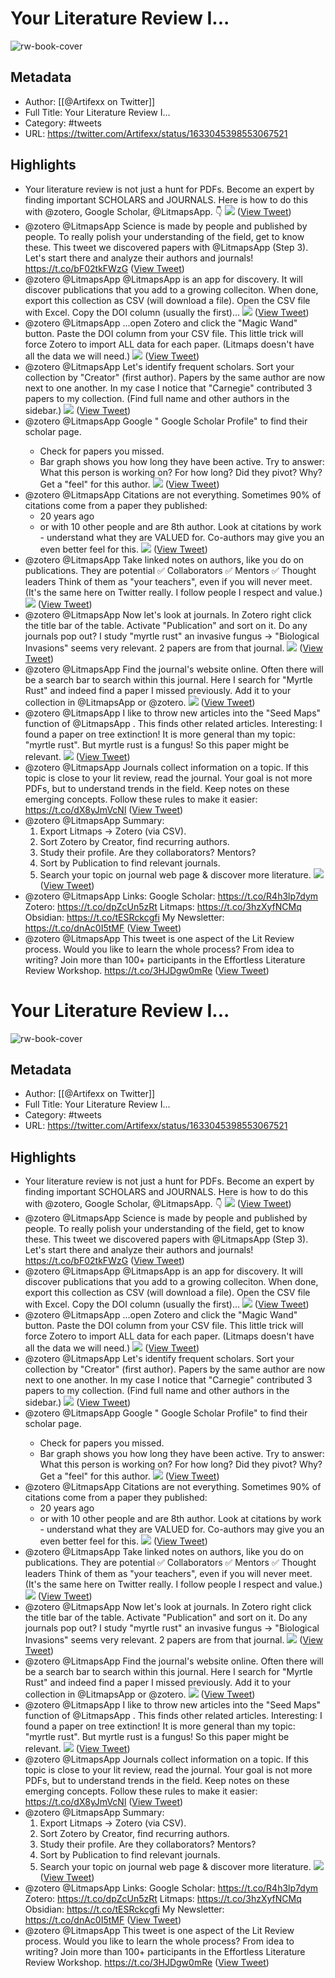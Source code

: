 # Your Literature Review I...

![rw-book-cover](https://pbs.twimg.com/profile_images/1607303612367278082/TR6ZWZft.jpg)

## Metadata
- Author: [[@Artifexx on Twitter]]
- Full Title: Your Literature Review I...
- Category: #tweets
- URL: https://twitter.com/Artifexx/status/1633045398553067521

## Highlights
- Your literature review is not just a hunt for PDFs. 
  Become an expert by finding important SCHOLARS and JOURNALS. 
  Here is how to do this with @zotero, Google Scholar, @LitmapsApp. 
  👇 
  ![](https://pbs.twimg.com/media/Fqm-IPuXsAAj70r.jpg) ([View Tweet](https://twitter.com/Artifexx/status/1633045398553067521))
- @zotero @LitmapsApp Science is made by people and published by people. 
  To really polish your understanding of the field, get to know these. 
  This tweet we discovered papers with @LitmapsApp (Step 3). 
  Let's start there and analyze their authors and journals!
  https://t.co/bF02tkFWzG ([View Tweet](https://twitter.com/Artifexx/status/1633045402915053568))
- @zotero @LitmapsApp @LitmapsApp is an app for discovery. 
  It will discover publications that you add to a growing colleciton. 
  When done, export this collection as CSV (will download a file).
  Open the CSV file with Excel. 
  Copy the DOI column (usually the first)... 
  ![](https://pbs.twimg.com/media/Fqm-IUuWAAI7yGi.jpg) ([View Tweet](https://twitter.com/Artifexx/status/1633045404185944064))
- @zotero @LitmapsApp ...open Zotero and click the "Magic Wand" button. 
  Paste the DOI column from your CSV file. 
  This little trick will force Zotero to import ALL data for each paper. 
  (Litmaps doesn't have all the data we will need.) 
  ![](https://pbs.twimg.com/media/Fqm-IUCX0AArlxG.jpg) ([View Tweet](https://twitter.com/Artifexx/status/1633045407818305537))
- @zotero @LitmapsApp Let's identify frequent scholars. 
  Sort your collection by "Creator" (first author). 
  Papers by the same author are now next to one another. 
  In my case I notice that "Carnegie" contributed 3 papers to my collection. 
  (Find full name and other authors in the sidebar.) 
  ![](https://pbs.twimg.com/media/Fqm-ITTXwAI79CV.jpg) ([View Tweet](https://twitter.com/Artifexx/status/1633045411073064961))
- @zotero @LitmapsApp Google "<Author> Google Scholar Profile" to find their scholar page. 
  - Check for papers you missed. 
  - Bar graph shows you how long they have been active. 
  Try to answer:
  What this person is working on? 
  For how long?
  Did they pivot? Why?
  Get a "feel" for this author. 
  ![](https://pbs.twimg.com/media/Fqm-IVvWIAIY5RA.jpg) ([View Tweet](https://twitter.com/Artifexx/status/1633045414990561284))
- @zotero @LitmapsApp Citations are not everything. 
  Sometimes 90% of citations come from a paper they published:
  - 20 years ago
  - or with 10 other people and are 8th author. 
  Look at citations by work - understand what they are VALUED for. 
  Co-authors may give you an even better feel for this. 
  ![](https://pbs.twimg.com/media/Fqm-IUzXwAMGD67.jpg) ([View Tweet](https://twitter.com/Artifexx/status/1633045418685657088))
- @zotero @LitmapsApp Take linked notes on authors, like you do on publications.
  They are potential
  ✅ Collaborators
  ✅ Mentors
  ✅ Thought leaders 
  Think of them as "your teachers", even if you will never meet. 
  (It's the same here on Twitter really. I follow people I respect and value.) 
  ![](https://pbs.twimg.com/media/Fqm-IPzWYAA_abA.jpg) ([View Tweet](https://twitter.com/Artifexx/status/1633045422741618690))
- @zotero @LitmapsApp Now let's look at journals. 
  In Zotero right click the title bar of the table. 
  Activate "Publication" and sort on it. 
  Do any journals pop out?
  I study "myrtle rust" an invasive fungus
  → "Biological Invasions" seems very relevant. 2 papers are from that journal. 
  ![](https://pbs.twimg.com/media/Fqm-ITkXsAIEgBr.jpg) ([View Tweet](https://twitter.com/Artifexx/status/1633045424192778242))
- @zotero @LitmapsApp Find the journal's website online.
  Often there will be a search bar to search within this journal. 
  Here I search for "Myrtle Rust" and indeed find a paper I missed previously. 
  Add it to your collection in @LitmapsApp or @zotero. 
  ![](https://pbs.twimg.com/media/Fqm-ISBWAAIX3BY.jpg) ([View Tweet](https://twitter.com/Artifexx/status/1633045427363753985))
- @zotero @LitmapsApp I like to throw new articles into the "Seed Maps" function of @LitmapsApp . 
  This finds other related articles. 
  Interesting: I found a paper on tree extinction!
  It is more general than my topic: "myrtle rust". But myrtle rust is a fungus! 
  So this paper might be relevant. 
  ![](https://pbs.twimg.com/media/Fqm-IS4X0AEr3fD.jpg) ([View Tweet](https://twitter.com/Artifexx/status/1633045430845022208))
- @zotero @LitmapsApp Journals collect information on a topic. 
  If this topic is close to your lit review, read the journal.
  Your goal is not more PDFs, but to understand trends in the field. 
  Keep notes on these emerging concepts.
  Follow these rules to make it easier:
  https://t.co/dX8yJmVcNl ([View Tweet](https://twitter.com/Artifexx/status/1633045433822982152))
- @zotero @LitmapsApp Summary: 
  1. Export Litmaps → Zotero (via CSV).
  2. Sort Zotero by Creator, find recurring authors.
  3. Study their profile. Are they collaborators? Mentors? 
  4. Sort by Publication to find relevant journals.
  5. Search your topic on journal web page & discover more literature. 
  ![](https://pbs.twimg.com/media/Fqm-IUzX0AAZfm2.jpg) ([View Tweet](https://twitter.com/Artifexx/status/1633045435534254080))
- @zotero @LitmapsApp Links:
  Google Scholar: https://t.co/R4h3lp7dym 
  Zotero: https://t.co/dpZcUn5zRt
  Litmaps: https://t.co/3hzXyfNCMq
  Obsidian: https://t.co/tESRckcgfi 
  My Newsletter: https://t.co/dnAc0I5tMF ([View Tweet](https://twitter.com/Artifexx/status/1633045439296548867))
- @zotero @LitmapsApp This tweet is one aspect of the Lit Review process. 
  Would you like to learn the whole process? From idea to writing? 
  Join more than 100+ participants in the Effortless Literature Review Workshop. 
  https://t.co/3HJDgw0mRe ([View Tweet](https://twitter.com/Artifexx/status/1633045440248655873))
# Your Literature Review I...

![rw-book-cover](https://pbs.twimg.com/profile_images/1607303612367278082/TR6ZWZft.jpg)

## Metadata
- Author: [[@Artifexx on Twitter]]
- Full Title: Your Literature Review I...
- Category: #tweets
- URL: https://twitter.com/Artifexx/status/1633045398553067521

## Highlights
- Your literature review is not just a hunt for PDFs. 
  Become an expert by finding important SCHOLARS and JOURNALS. 
  Here is how to do this with @zotero, Google Scholar, @LitmapsApp. 
  👇 
  ![](https://pbs.twimg.com/media/Fqm-IPuXsAAj70r.jpg) ([View Tweet](https://twitter.com/Artifexx/status/1633045398553067521))
- @zotero @LitmapsApp Science is made by people and published by people. 
  To really polish your understanding of the field, get to know these. 
  This tweet we discovered papers with @LitmapsApp (Step 3). 
  Let's start there and analyze their authors and journals!
  https://t.co/bF02tkFWzG ([View Tweet](https://twitter.com/Artifexx/status/1633045402915053568))
- @zotero @LitmapsApp @LitmapsApp is an app for discovery. 
  It will discover publications that you add to a growing colleciton. 
  When done, export this collection as CSV (will download a file).
  Open the CSV file with Excel. 
  Copy the DOI column (usually the first)... 
  ![](https://pbs.twimg.com/media/Fqm-IUuWAAI7yGi.jpg) ([View Tweet](https://twitter.com/Artifexx/status/1633045404185944064))
- @zotero @LitmapsApp ...open Zotero and click the "Magic Wand" button. 
  Paste the DOI column from your CSV file. 
  This little trick will force Zotero to import ALL data for each paper. 
  (Litmaps doesn't have all the data we will need.) 
  ![](https://pbs.twimg.com/media/Fqm-IUCX0AArlxG.jpg) ([View Tweet](https://twitter.com/Artifexx/status/1633045407818305537))
- @zotero @LitmapsApp Let's identify frequent scholars. 
  Sort your collection by "Creator" (first author). 
  Papers by the same author are now next to one another. 
  In my case I notice that "Carnegie" contributed 3 papers to my collection. 
  (Find full name and other authors in the sidebar.) 
  ![](https://pbs.twimg.com/media/Fqm-ITTXwAI79CV.jpg) ([View Tweet](https://twitter.com/Artifexx/status/1633045411073064961))
- @zotero @LitmapsApp Google "<Author> Google Scholar Profile" to find their scholar page. 
  - Check for papers you missed. 
  - Bar graph shows you how long they have been active. 
  Try to answer:
  What this person is working on? 
  For how long?
  Did they pivot? Why?
  Get a "feel" for this author. 
  ![](https://pbs.twimg.com/media/Fqm-IVvWIAIY5RA.jpg) ([View Tweet](https://twitter.com/Artifexx/status/1633045414990561284))
- @zotero @LitmapsApp Citations are not everything. 
  Sometimes 90% of citations come from a paper they published:
  - 20 years ago
  - or with 10 other people and are 8th author. 
  Look at citations by work - understand what they are VALUED for. 
  Co-authors may give you an even better feel for this. 
  ![](https://pbs.twimg.com/media/Fqm-IUzXwAMGD67.jpg) ([View Tweet](https://twitter.com/Artifexx/status/1633045418685657088))
- @zotero @LitmapsApp Take linked notes on authors, like you do on publications.
  They are potential
  ✅ Collaborators
  ✅ Mentors
  ✅ Thought leaders 
  Think of them as "your teachers", even if you will never meet. 
  (It's the same here on Twitter really. I follow people I respect and value.) 
  ![](https://pbs.twimg.com/media/Fqm-IPzWYAA_abA.jpg) ([View Tweet](https://twitter.com/Artifexx/status/1633045422741618690))
- @zotero @LitmapsApp Now let's look at journals. 
  In Zotero right click the title bar of the table. 
  Activate "Publication" and sort on it. 
  Do any journals pop out?
  I study "myrtle rust" an invasive fungus
  → "Biological Invasions" seems very relevant. 2 papers are from that journal. 
  ![](https://pbs.twimg.com/media/Fqm-ITkXsAIEgBr.jpg) ([View Tweet](https://twitter.com/Artifexx/status/1633045424192778242))
- @zotero @LitmapsApp Find the journal's website online.
  Often there will be a search bar to search within this journal. 
  Here I search for "Myrtle Rust" and indeed find a paper I missed previously. 
  Add it to your collection in @LitmapsApp or @zotero. 
  ![](https://pbs.twimg.com/media/Fqm-ISBWAAIX3BY.jpg) ([View Tweet](https://twitter.com/Artifexx/status/1633045427363753985))
- @zotero @LitmapsApp I like to throw new articles into the "Seed Maps" function of @LitmapsApp . 
  This finds other related articles. 
  Interesting: I found a paper on tree extinction!
  It is more general than my topic: "myrtle rust". But myrtle rust is a fungus! 
  So this paper might be relevant. 
  ![](https://pbs.twimg.com/media/Fqm-IS4X0AEr3fD.jpg) ([View Tweet](https://twitter.com/Artifexx/status/1633045430845022208))
- @zotero @LitmapsApp Journals collect information on a topic. 
  If this topic is close to your lit review, read the journal.
  Your goal is not more PDFs, but to understand trends in the field. 
  Keep notes on these emerging concepts.
  Follow these rules to make it easier:
  https://t.co/dX8yJmVcNl ([View Tweet](https://twitter.com/Artifexx/status/1633045433822982152))
- @zotero @LitmapsApp Summary: 
  1. Export Litmaps → Zotero (via CSV).
  2. Sort Zotero by Creator, find recurring authors.
  3. Study their profile. Are they collaborators? Mentors? 
  4. Sort by Publication to find relevant journals.
  5. Search your topic on journal web page & discover more literature. 
  ![](https://pbs.twimg.com/media/Fqm-IUzX0AAZfm2.jpg) ([View Tweet](https://twitter.com/Artifexx/status/1633045435534254080))
- @zotero @LitmapsApp Links:
  Google Scholar: https://t.co/R4h3lp7dym 
  Zotero: https://t.co/dpZcUn5zRt
  Litmaps: https://t.co/3hzXyfNCMq
  Obsidian: https://t.co/tESRckcgfi 
  My Newsletter: https://t.co/dnAc0I5tMF ([View Tweet](https://twitter.com/Artifexx/status/1633045439296548867))
- @zotero @LitmapsApp This tweet is one aspect of the Lit Review process. 
  Would you like to learn the whole process? From idea to writing? 
  Join more than 100+ participants in the Effortless Literature Review Workshop. 
  https://t.co/3HJDgw0mRe ([View Tweet](https://twitter.com/Artifexx/status/1633045440248655873))
